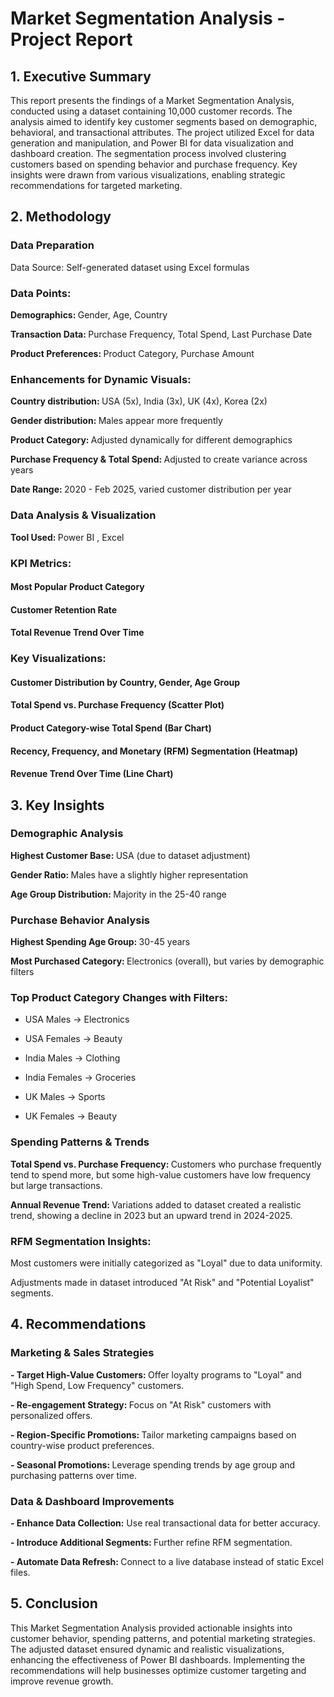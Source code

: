 # Market Segmentation Analysis - Project Report

## 1. Executive Summary

This report presents the findings of a Market Segmentation Analysis, conducted using a dataset containing 10,000 customer records. The analysis aimed to identify key customer segments based on demographic, behavioral, and transactional attributes.
The project utilized Excel for data generation and manipulation, and Power BI for data visualization and dashboard creation. The segmentation process involved clustering customers based on spending behavior and purchase frequency. Key insights were drawn from various visualizations, enabling strategic recommendations for targeted marketing.

## 2. Methodology

### Data Preparation

Data Source: Self-generated dataset using Excel formulas

### Data Points:

<b> Demographics: </b> Gender, Age, Country

<b> Transaction Data: </b> Purchase Frequency, Total Spend, Last Purchase Date

<b> Product Preferences: </b> Product Category, Purchase Amount

### Enhancements for Dynamic Visuals:

<b> Country distribution: </b> USA (5x), India (3x), UK (4x), Korea (2x)

<b> Gender distribution: </b> Males appear more frequently

<b> Product Category: </b> Adjusted dynamically for different demographics

<b> Purchase Frequency & Total Spend: </b> Adjusted to create variance across years

<b> Date Range: </b> 2020 - Feb 2025, varied customer distribution per year

### Data Analysis & Visualization

<b> Tool Used: </b> Power BI , Excel

### KPI Metrics:

#### Most Popular Product Category

#### Customer Retention Rate

#### Total Revenue Trend Over Time

### Key Visualizations:

#### Customer Distribution by Country, Gender, Age Group

#### Total Spend vs. Purchase Frequency (Scatter Plot)

#### Product Category-wise Total Spend (Bar Chart)

#### Recency, Frequency, and Monetary (RFM) Segmentation (Heatmap)

#### Revenue Trend Over Time (Line Chart)

## 3. Key Insights

### Demographic Analysis

<b> Highest Customer Base: </b> USA (due to dataset adjustment)

<b> Gender Ratio: </b> Males have a slightly higher representation

<b> Age Group Distribution: </b> Majority in the 25-40 range

### Purchase Behavior Analysis

<b> Highest Spending Age Group: </b> 30-45 years

<b> Most Purchased Category: </b> Electronics (overall), but varies by demographic filters

### Top Product Category Changes with Filters:

* USA Males → Electronics

* USA Females → Beauty

* India Males → Clothing

* India Females → Groceries

* UK Males → Sports

* UK Females → Beauty

### Spending Patterns & Trends

<b> Total Spend vs. Purchase Frequency: </b> Customers who purchase frequently tend to spend more, but some high-value customers have low frequency but large transactions.

<b> Annual Revenue Trend: </b> Variations added to dataset created a realistic trend, showing a decline in 2023 but an upward trend in 2024-2025.

### RFM Segmentation Insights:

Most customers were initially categorized as "Loyal" due to data uniformity.

Adjustments made in dataset introduced "At Risk" and "Potential Loyalist" segments.

## 4. Recommendations

### Marketing & Sales Strategies

<b> - Target High-Value Customers: </b> Offer loyalty programs to "Loyal" and "High Spend, Low Frequency" customers.

<b> - Re-engagement Strategy: </b> Focus on "At Risk" customers with personalized offers.

<b> - Region-Specific Promotions: </b> Tailor marketing campaigns based on country-wise product preferences.

<b> - Seasonal Promotions: </b> Leverage spending trends by age group and purchasing patterns over time.

### Data & Dashboard Improvements

<b> - Enhance Data Collection:</b>  Use real transactional data for better accuracy.

<b> - Introduce Additional Segments: </b> Further refine RFM segmentation.

<b> - Automate Data Refresh: </b> Connect to a live database instead of static Excel files.

## 5. Conclusion

This Market Segmentation Analysis provided actionable insights into customer behavior, spending patterns, and potential marketing strategies. The adjusted dataset ensured dynamic and realistic visualizations, enhancing the effectiveness of Power BI dashboards. Implementing the recommendations will help businesses optimize customer targeting and improve revenue growth.
